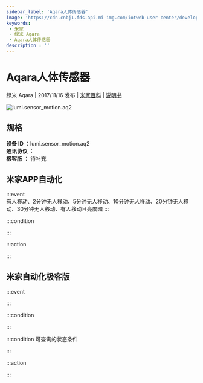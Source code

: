 ```yaml
---
sidebar_label: 'Aqara人体传感器'
image: 'https://cdn.cnbj1.fds.api.mi-img.com/iotweb-user-center/developer_1679067441595vlqPZJ1q.png?GalaxyAccessKeyId=AKVGLQWBOVIRQ3XLEW&Expires=9223372036854775807&Signature=wGSYP0kMlBa5GYWq8P0vVllOqMo='
keywords: 
 - 米家
 - 绿米 Aqara
 - Aqara人体传感器
description : ''
---
```

# Aqara人体传感器

绿米 Aqara | 2017/11/16 发布 | [米家百科](https://home.mi.com/webapp/content/baike/product/index.html?model=lumi.sensor_motion.aq2) | [说明书](https://home.mi.com/views/introduction.html?model=lumi.sensor_motion.aq2&region=cn)

![lumi.sensor_motion.aq2](https://cdn.cnbj1.fds.api.mi-img.com/iotweb-user-center/developer_1679067441595vlqPZJ1q.png?GalaxyAccessKeyId=AKVGLQWBOVIRQ3XLEW&Expires=9223372036854775807&Signature=wGSYP0kMlBa5GYWq8P0vVllOqMo=)

## 规格  
> 
**设备 ID** ：lumi.sensor_motion.aq2  
**通讯协议** ：  
**极客版**  ： 待补充 


## 米家APP自动化  

:::event  
有人移动、2分钟无人移动、5分钟无人移动、10分钟无人移动、20分钟无人移动、30分钟无人移动、有人移动且亮度暗
:::

:::condition  

:::

:::action   

:::

## 米家自动化极客版  

:::event  

:::

:::condition  

:::

:::condition 可查询的状态条件  

:::

:::action  

:::

        
